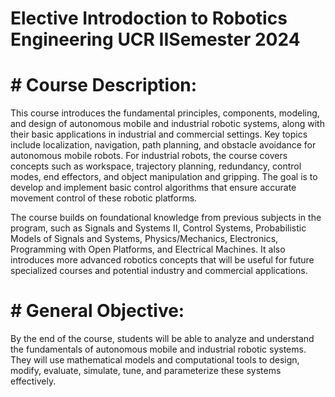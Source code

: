 # Elective Introdoction to Robotics Engineering UCR IISemester 2024
# # Course Description:
This course introduces the fundamental principles, components, modeling, and design of autonomous mobile and industrial robotic systems, along with their basic applications in industrial and commercial settings. Key topics include localization, navigation, path planning, and obstacle avoidance for autonomous mobile robots. For industrial robots, the course covers concepts such as workspace, trajectory planning, redundancy, control modes, end effectors, and object manipulation and gripping. The goal is to develop and implement basic control algorithms that ensure accurate movement control of these robotic platforms.

The course builds on foundational knowledge from previous subjects in the program, such as Signals and Systems II, Control Systems, Probabilistic Models of Signals and Systems, Physics/Mechanics, Electronics, Programming with Open Platforms, and Electrical Machines. It also introduces more advanced robotics concepts that will be useful for future specialized courses and potential industry and commercial applications.

# # General Objective:
By the end of the course, students will be able to analyze and understand the fundamentals of autonomous mobile and industrial robotic systems. They will use mathematical models and computational tools to design, modify, evaluate, simulate, tune, and parameterize these systems effectively.
